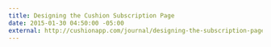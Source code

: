 ```yaml
---
title: Designing the Cushion Subscription Page
date: 2015-01-30 04:50:00 -05:00
external: http://cushionapp.com/journal/designing-the-subscription-page/
---
```


